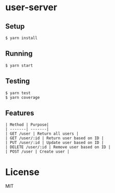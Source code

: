 # user-server

## Setup

```
$ yarn install
```

## Running

```
$ yarn start
```

## Testing

```
$ yarn test
$ yarn coverage
```

## Features

```
| Method | Purpose|
| -------| -------|
| GET /user | Return all users |
| GET /user/:id | Return user based on ID |
| PUT /user/:id | Update user based on ID |
| DELETE /user/:id | Remove user based on ID |
| POST /user | Create user |
```

# License

MIT
